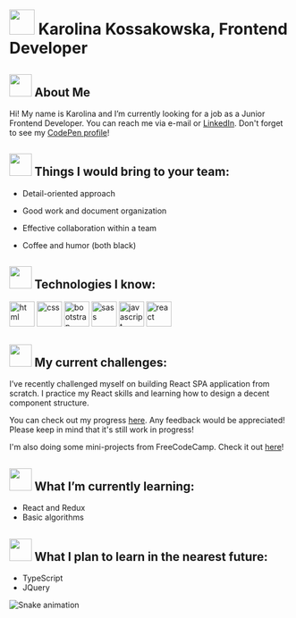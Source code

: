 
# <img src="https://user-images.githubusercontent.com/89598954/189699307-1fdff4de-d108-45a4-a7f6-c35ab1ae0f1c.png" width="45" height="45" />  Karolina Kossakowska, Frontend Developer 


## <img src="https://user-images.githubusercontent.com/89598954/189699663-5611891c-e4f3-4138-ac86-a4216cdb46f1.png" width="40" height="40" /> About Me
Hi! My name is Karolina and I’m currently looking for a job as a Junior Frontend Developer. You can reach me via e-mail or <a href='www.linkedin.com/in/karolina-kossakowska'>LinkedIn</a>. Don't forget to see my <a href='https://codepen.io/KaroKossi'>CodePen profile</a>!


## <img src="https://user-images.githubusercontent.com/89598954/189700283-7ae20527-d074-403e-824c-dc74a565de2b.png" width="40" height="40" /> Things I would bring to your team:

- Detail-oriented approach

- Good work and document organization

- Effective collaboration within a team

- Coffee and humor (both black)

## <img src="https://user-images.githubusercontent.com/89598954/189701338-4f231360-6650-4ee4-a1bb-ac2a01d8d958.png" width="40" height="40"/> Technologies I know:

<p align="left">
<img src="https://cdn.jsdelivr.net/gh/devicons/devicon/icons/html5/html5-original.svg" alt="html" width="45" height="45"/>
<img src="https://cdn.jsdelivr.net/gh/devicons/devicon/icons/css3/css3-original.svg" alt="css" width="45" height="45"/>
<img src="https://cdn.jsdelivr.net/gh/devicons/devicon/icons/bootstrap/bootstrap-original.svg" alt="bootstrap" width="45" height="45"/>
<img src="https://cdn.jsdelivr.net/gh/devicons/devicon/icons/sass/sass-original.svg" alt="sass" width="45" height="45"/>
<img src="https://cdn.jsdelivr.net/gh/devicons/devicon/icons/javascript/javascript-original.svg" alt="javascript" width="45" height="45"/>
<img src="https://cdn.jsdelivr.net/gh/devicons/devicon/icons/react/react-original.svg" alt="react" width="45" height="45"/>
</p>


## <img src="https://user-images.githubusercontent.com/89598954/189700712-b93855d3-e635-448e-81c6-c115063279d6.png" width="40" height="40" /> My current challenges:

I’ve recently challenged myself on building React SPA application from scratch. I practice my React skills and learning how to design a decent component structure.

You can check out my progress <a href="https://github.com/KossakowskaKarolina/space-tourism-website">here</a>. Any feedback would be appreciated! Please keep in mind that it's still work in progress! 

I'm also doing some mini-projects from FreeCodeCamp. Check it out <a href="https://codepen.io/KaroKossi">here</a>!


## <img src="https://user-images.githubusercontent.com/89598954/189702105-61d8c0fe-84aa-4dea-a438-07041572bc56.png" width="40" height="40" /> What I’m currently learning:
- React and Redux
- Basic algorithms

## <img src="https://user-images.githubusercontent.com/89598954/189702029-6462cd75-b71e-4612-899f-c2282f068bf1.png" width="40" height="40" /> What I plan to learn in the nearest future:
- TypeScript
- JQuery

![Snake animation](https://github.com/KossakowskaKarolina/KossakowskaKarolina/blob/output/github-contribution-grid-snake.svg)
